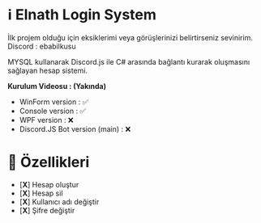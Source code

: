 # ℹ️ Elnath Login System

İlk projem olduğu için eksiklerimi veya görüşlerinizi belirtirseniz sevinirim.
Discord : ebabilkusu

MYSQL kullanarak Discord.js ile C# arasında bağlantı kurarak oluşmasını sağlayan hesap sistemi.


**Kurulum Videosu : (Yakında)**


 - WinForm version :               ✅
 - Console version :               ✅
 - WPF version :                   ❌
 - Discord.JS Bot version (main) : ❌ 


# 📄 Özellikleri 
- [**X**] Hesap oluştur
- [**X**] Hesap sil
- [**X**] Kullanıcı adı değiştir
- [**X**] Şifre değiştir
